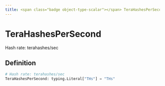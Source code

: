 ```yaml
---
title: <span class="badge object-type-scalar"></span> TeraHashesPerSecond
---
```

# <span class="badge object-type-scalar"></span> TeraHashesPerSecond

Hash rate: terahashes/sec

## Definition

```python
# Hash rate: terahashes/sec
TeraHashesPerSecond: typing.Literal["THs"] = "THs"
```
